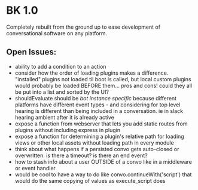 # BK 1.0

Completely rebuilt from the ground up to ease development of conversational software on any platform.

## Open Issues:

* ability to add a condition to an action
* consider how the order of loading plugins makes a difference. "installed" plugins not loaded til boot is called, but local custom plugins would probably be loaded BEFORE them... pros and cons! could they all be put into a list and sorted by the UI?
* shouldEvaluate should be _bot instance specific_ because different platforms have different event types - and considering for top level hearing is different than being included in a conversation. ie in slack hearing ambient after it is already active
* expose a function from webserver that lets you add static routes from plugins without including express in plugin
* expose a function for determining a plugin's relative path for loading views or other local assets without loading path in every module
* think about what happens if a persisted convo gets auto-closed or overwritten.  is there a timeout? is there an end event?
* how to stash info about a user OUTSIDE of a convo like in a middleware or event handler
* would be cool to have a way to do like convo.continueWith('script') that would do the same copying of values as execute_script does
